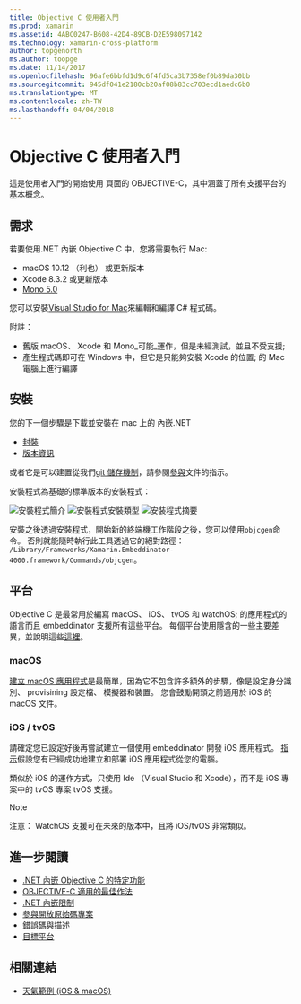 ```yaml
---
title: Objective C 使用者入門
ms.prod: xamarin
ms.assetid: 4ABC0247-B608-42D4-89CB-D2E598097142
ms.technology: xamarin-cross-platform
author: topgenorth
ms.author: toopge
ms.date: 11/14/2017
ms.openlocfilehash: 96afe6bbfd1d9c6f4fd5ca3b7358ef0b89da30bb
ms.sourcegitcommit: 945df041e2180cb20af08b83cc703ecd1aedc6b0
ms.translationtype: MT
ms.contentlocale: zh-TW
ms.lasthandoff: 04/04/2018
---
```

# <a name="getting-started-with-objective-c"></a>Objective C 使用者入門

這是使用者入門的開始使用 頁面的 OBJECTIVE-C，其中涵蓋了所有支援平台的基本概念。


## <a name="requirements"></a>需求

若要使用.NET 內嵌 Objective C 中，您將需要執行 Mac:

* macOS 10.12 （利也） 或更新版本
* Xcode 8.3.2 或更新版本
* [Mono 5.0](http://www.mono-project.com/download/)

您可以安裝[Visual Studio for Mac](https://www.visualstudio.com/vs/visual-studio-mac/)來編輯和編譯 C# 程式碼。


附註：

* 舊版 macOS、 Xcode 和 Mono_可能_運作，但是未經測試，並且不受支援;
* 產生程式碼即可在 Windows 中，但它是只能夠安裝 Xcode 的位置; 的 Mac 電腦上進行編譯


## <a name="installation"></a>安裝

您的下一個步驟是下載並安裝在 mac 上的 內嵌.NET

* [封裝](https://dl.xamarin.com/embeddinator/Xamarin.Embeddinator-4000-0.2.0.79.pkg)
* [版本資訊](https://github.com/mono/Embeddinator-4000/tree/master/docs/releases)

或者它是可以建置從我們[git 儲存機制](https://github.com/mono/Embeddinator-4000/tree/objc)，請參閱[參與](https://github.com/mono/Embeddinator-4000/blob/master/docs/Contributing.md)文件的指示。

安裝程式為基礎的標準版本的安裝程式：

![安裝程式簡介](images/install1.png)
![安裝程式安裝類型](images/install2.png)
![安裝程式摘要](images/install3.png)

安裝之後透過安裝程式，開始新的終端機工作階段之後，您可以使用`objcgen`命令。
否則就能隨時執行此工具透過它的絕對路徑： `/Library/Frameworks/Xamarin.Embeddinator-4000.framework/Commands/objcgen`。

## <a name="platforms"></a>平台

Objective C 是最常用於編寫 macOS、 iOS、 tvOS 和 watchOS; 的應用程式的語言而且 embeddinator 支援所有這些平台。 每個平台使用隱含的一些主要差異，並說明這些[這裡](~/tools/dotnet-embedding/objective-c/platforms.md)。

### <a name="macos"></a>macOS

[建立 macOS 應用程式](~/tools/dotnet-embedding/get-started/objective-c/macos.md)是最簡單，因為它不包含許多額外的步驟，像是設定身分識別、 provisining 設定檔、 模擬器和裝置。 您會鼓勵開頭之前適用於 iOS 的 macOS 文件。

### <a name="ios--tvos"></a>iOS / tvOS

請確定您已設定好後再嘗試建立一個使用 embeddinator 開發 iOS 應用程式。 [指示](~/tools/dotnet-embedding/get-started/objective-c/ios.md)假設您有已經成功地建立和部署 iOS 應用程式從您的電腦。

類似於 iOS 的運作方式，只使用 Ide （Visual Studio 和 Xcode），而不是 iOS 專案中的 tvOS 專案 tvOS 支援。

> [!NOTE]
> 注意： WatchOS 支援可在未來的版本中，且將 iOS/tvOS 非常類似。


## <a name="further-reading"></a>進一步閱讀

* [.NET 內嵌 Objective C 的特定功能](~/tools/dotnet-embedding/objective-c/index.md)
* [OBJECTIVE-C 適用的最佳作法](~/tools/dotnet-embedding/objective-c/best-practices.md)
* [.NET 內嵌限制](~/tools/dotnet-embedding/limitations.md)
* [參與開放原始碼專案](https://github.com/mono/Embeddinator-4000/blob/master/docs/Contributing.md)
* [錯誤碼與描述](~/tools/dotnet-embedding/errors.md)
* [目標平台](~/tools/dotnet-embedding/objective-c/platforms.md)


## <a name="related-links"></a>相關連結

- [天氣範例 (iOS & macOS)](https://github.com/jamesmontemagno/embeddinator-weather)
